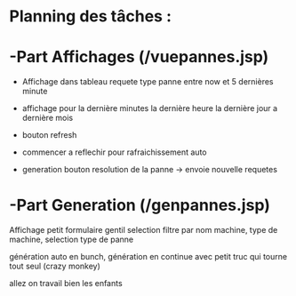 # Planning des tâches :

# -Part Affichages (/vuepannes.jsp)

- Affichage dans tableau requete type panne entre now et 5 dernières minute
-
  affichage pour
  la dernière minutes
  la dernière heure
  la dernière jour
  a dernière mois
  
- bouton refresh
-
  commencer a reflechir pour rafraichissement auto
 
- generation bouton resolution de la panne -> envoie nouvelle requetes

# -Part Generation (/genpannes.jsp)

Affichage petit formulaire gentil selection 
filtre par nom machine, type de machine, selection type de panne

génération auto en bunch, génération en continue avec petit truc qui tourne tout seul (crazy monkey)

allez on travail bien les enfants
